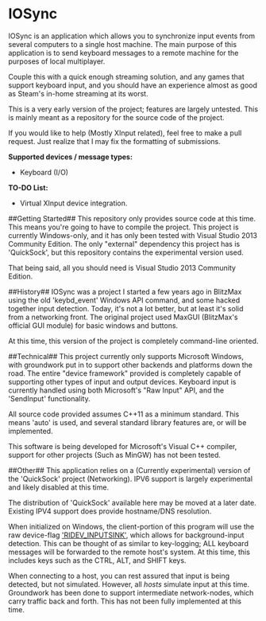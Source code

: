 # IOSync
IOSync is an application which allows you to synchronize input events from several computers to a single host machine.
The main purpose of this application is to send keyboard messages to a remote machine for the purposes of local multiplayer.

Couple this with a quick enough streaming solution, and any games that support keyboard input,
and you should have an experience almost as good as Steam's in-home streaming at its worst.

This is a very early version of the project; features are largely untested.
This is mainly meant as a repository for the source code of the project.

If you would like to help (Mostly XInput related), feel free to make a pull request.
Just realize that I may fix the formatting of submissions.

**Supported devices / message types:**
* Keyboard (I/O)

**TO-DO List:**
* Virtual XInput device integration.

##Getting Started##
This repository only provides source code at this time. This means you're going to have to compile the project.
This project is currently Windows-only, and it has only been tested with Visual Studio 2013 Community Edition.
The only "external" dependency this project has is 'QuickSock', but this repository contains the experimental version used.

That being said, all you should need is Visual Studio 2013 Community Edition.

##History##
IOSync was a project I started a few years ago in BlitzMax using the old 'keybd_event' Windows API command,
and some hacked together input detection. Today, it's not a lot better, but at least it's solid from a networking front.
The original project used MaxGUI (BlitzMax's official GUI module) for basic windows and buttons.

At this time, this version of the project is completely command-line oriented.

##Technical##
This project currently only supports Microsoft Windows, with groundwork put in to support other backends and platforms down the road.
The entire "device framework" provided is completely capable of supporting other types of input and output devices.
Keyboard input is currently handled using both Microsoft's "Raw Input" API, and the 'SendInput' functionality.

All source code provided assumes C++11 as a minimum standard.
This means 'auto' is used, and several standard library features are, or will be implemented.

This software is being developed for Microsoft's Visual C++ compiler, support for other projects (Such as MinGW) has not been tested.

##Other##
This application relies on a (Currently experimental) version of the 'QuickSock' project (Networking).
IPV6 support is largely experimental and likely disabled at this time.

The distribution of 'QuickSock' available here may be moved at a later date. Existing IPV4 support does provide hostname/DNS resolution.

When initialized on Windows, the client-portion of this program will use the raw device-flag ['RIDEV_INPUTSINK'](https://msdn.microsoft.com/en-us/library/windows/desktop/ms645565%28v=vs.85%29.aspx),
which allows for background-input detection. This can be thought of as similar to key-logging;
ALL keyboard messages will be forwarded to the remote host's system.
At this time, this includes keys such as the CTRL, ALT, and SHIFT keys.

When connecting to a host, you can rest assured that input is being detected, but not simulated.
However, all *hosts* simulate input at this time. Groundwork has been done to support intermediate network-nodes,
which carry traffic back and forth. This has not been fully implemented at this time.
